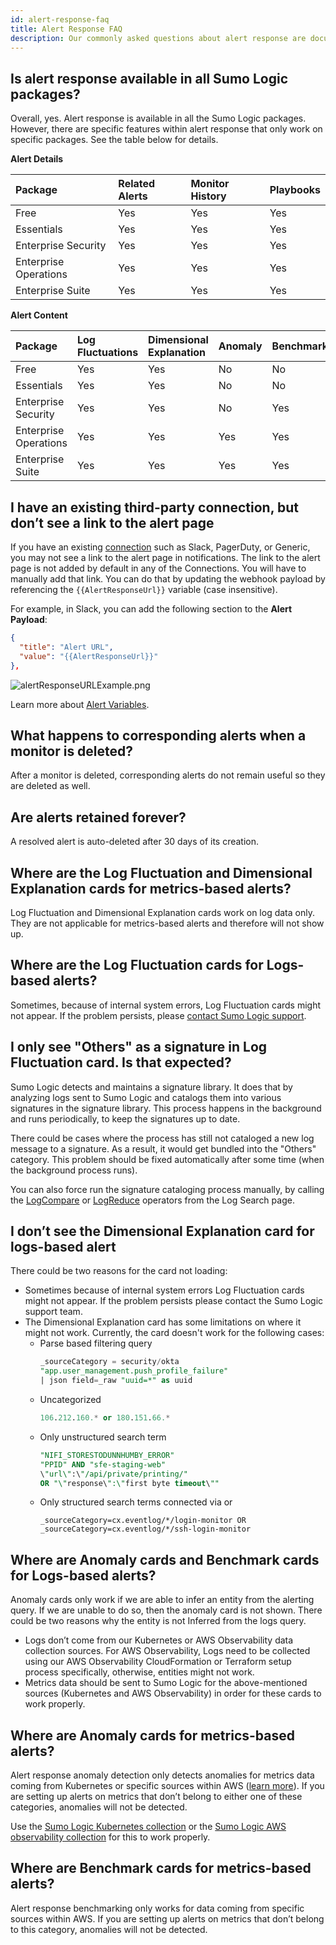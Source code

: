 ```yaml
---
id: alert-response-faq
title: Alert Response FAQ
description: Our commonly asked questions about alert response are documented for your reference.
---
```


## Is alert response available in all Sumo Logic packages? 

Overall, yes. Alert response is available in all the Sumo Logic packages. However, there are specific features within alert response that only work on specific packages. See the table below for details. 

**Alert Details**

| Package | Related Alerts | Monitor History | Playbooks |
|:--|:--|:--|:--|
| Free | Yes | Yes | Yes |
| Essentials | Yes | Yes | Yes |
| Enterprise Security | Yes | Yes | Yes |
| Enterprise Operations | Yes | Yes | Yes |
| Enterprise Suite | Yes | Yes | Yes |

**Alert Content**

| Package  | Log Fluctuations | Dimensional Explanation | Anomaly | Benchmark |
|:--|:--|:--|:--|:--|
| Free | Yes | Yes | No | No |
| Essentials | Yes | Yes | No | No |
| Enterprise Security | Yes | Yes | No | Yes |
| Enterprise Operations | Yes | Yes | Yes | Yes |
| Enterprise Suite | Yes | Yes | Yes | Yes |

## I have an existing third-party connection, but don’t see a link to the alert page

If you have an existing [connection](/docs/alerts/webhook-connections) such as Slack, PagerDuty, or Generic, you may not see a link to the alert page in notifications. The link to the alert page is not added by default in any of the Connections. You will have to manually add that link. You can do that by updating the webhook payload by referencing the `{{AlertResponseUrl}}` variable (case insensitive).

For example, in Slack, you can add the following section to the **Alert Payload**:

```json
{
  "title": "Alert URL",
  "value": "{{AlertResponseUrl}}"
},
```

![alertResponseURLExample.png](/img/alerts/monitors/alertResponseURLExample.png)

Learn more about [Alert Variables](/docs/alerts/monitors/alert-variables).

## What happens to corresponding alerts when a monitor is deleted?

After a monitor is deleted, corresponding alerts do not remain useful so they are deleted as well.

## Are alerts retained forever?

A resolved alert is auto-deleted after 30 days of its creation.

## Where are the Log Fluctuation and Dimensional Explanation cards for metrics-based alerts?

Log Fluctuation and Dimensional Explanation cards work on log data only. They are not applicable for metrics-based alerts and therefore will not show up.

## Where are the Log Fluctuation cards for Logs-based alerts?

Sometimes, because of internal system errors, Log Fluctuation cards might not appear. If the problem persists, please [contact Sumo Logic support](/docs/get-started/help).

## I only see "Others" as a signature in Log Fluctuation card. Is that expected?

Sumo Logic detects and maintains a signature library. It does that by analyzing logs sent to Sumo Logic and catalogs them into various signatures in the signature library. This process happens in the background and runs periodically, to keep the signatures up to date.

There could be cases where the process has still not cataloged a new log message to a signature. As a result, it would get bundled into the "Others" category. This problem should be fixed automatically after some time (when the background process runs).

You can also force run the signature cataloging process manually, by calling the [LogCompare](../../search/logcompare.md) or [LogReduce](/docs/search/logreduce) operators from the Log Search page. 

## I don’t see the Dimensional Explanation card for logs-based alert

There could be two reasons for the card not loading:

* Sometimes because of internal system errors Log Fluctuation cards might not appear. If the problem persists please contact the Sumo Logic support team. 
* The Dimensional Explanation card has some limitations on where it might not work. Currently, the card doesn't work for the following cases:
    * Parse based filtering query
        ```sql
        _sourceCategory = security/okta
        "app.user_management.push_profile_failure"
        | json field=_raw "uuid=*" as uuid
        ```
   * Uncategorized
       ```sql
       106.212.160.* or 180.151.66.*
       ```
   * Only unstructured search term
       ```sql
       "NIFI_STORESTODUNNHUMBY_ERROR"
       "PPID" AND "sfe-staging-web"
       \"url\":\"/api/private/printing/"
       OR "\"response\":\"first byte timeout\""
       ```
   * Only structured search terms connected via or
       ```
       _sourceCategory=cx.eventlog/*/login-monitor OR
       _sourceCategory=cx.eventlog/*/ssh-login-monitor
       ```

## Where are Anomaly cards and Benchmark cards for Logs-based alerts?

Anomaly cards only work if we are able to infer an entity from the alerting query. If we are unable to do so, then the anomaly card is not shown. There could be two reasons why the entity is not Inferred from the logs query.

* Logs don’t come from our Kubernetes or AWS Observability data collection sources. For AWS Observability, Logs need to be collected using our AWS Observability CloudFormation or Terraform setup process specifically, otherwise, entities might not work.
* Metrics data should be sent to Sumo Logic for the above-mentioned sources (Kubernetes and AWS Observability) in order for these cards to work properly.  

## Where are Anomaly cards for metrics-based alerts?

Alert response anomaly detection only detects anomalies for metrics data coming from Kubernetes or specific sources within AWS ([learn more](../../observability/root-cause-explorer.md)). If you are setting up alerts on metrics that don’t belong to either one of these categories, anomalies will not be detected.

Use the [Sumo Logic Kubernetes collection](https://github.com/SumoLogic/sumologic-kubernetes-collection#sumologic-kubernetes-collection) or the [Sumo Logic AWS observability collection](/docs/observability/aws) for this to work properly. 

## Where are Benchmark cards for metrics-based alerts?

Alert response benchmarking only works for data coming from specific sources within AWS. If you are setting up alerts on metrics that don’t belong to this category, anomalies will not be detected.

